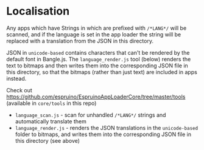 Localisation
=============

Any apps which have Strings in which are prefixed with `/*LANG*/` will be scanned, and if the
language is set in the app loader the string will be replaced with a translation from the JSON
in this directory.

JSON in `unicode-based` contains characters that can't be rendered by the default font
in Bangle.js. The `language_render.js` tool (below) renders the text to bitmaps and then
writes them into the corresponding JSON file in this directory, so that the bitmaps (rather than
just text) are included in apps instead.

Check out https://github.com/espruino/EspruinoAppLoaderCore/tree/master/tools (available in `core/tools` in this repo)

* `language_scan.js` - scan for unhandled `/*LANG*/` strings and automatically translate them
* `language_render.js` - renders the JSON translations in the `unicode-based` folder to bitmaps, and writes them into the corresponding JSON file in this directory (see above)
